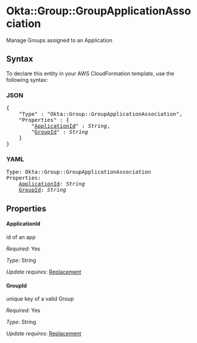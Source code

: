 # Okta::Group::GroupApplicationAssociation

Manage Groups assigned to an Application

## Syntax

To declare this entity in your AWS CloudFormation template, use the following syntax:

### JSON

<pre>
{
    "Type" : "Okta::Group::GroupApplicationAssociation",
    "Properties" : {
        "<a href="#applicationid" title="ApplicationId">ApplicationId</a>" : <i>String</i>,
        "<a href="#groupid" title="GroupId">GroupId</a>" : <i>String</i>
    }
}
</pre>

### YAML

<pre>
Type: Okta::Group::GroupApplicationAssociation
Properties:
    <a href="#applicationid" title="ApplicationId">ApplicationId</a>: <i>String</i>
    <a href="#groupid" title="GroupId">GroupId</a>: <i>String</i>
</pre>

## Properties

#### ApplicationId

id of an app

_Required_: Yes

_Type_: String

_Update requires_: [Replacement](https://docs.aws.amazon.com/AWSCloudFormation/latest/UserGuide/using-cfn-updating-stacks-update-behaviors.html#update-replacement)

#### GroupId

unique key of a valid Group

_Required_: Yes

_Type_: String

_Update requires_: [Replacement](https://docs.aws.amazon.com/AWSCloudFormation/latest/UserGuide/using-cfn-updating-stacks-update-behaviors.html#update-replacement)

